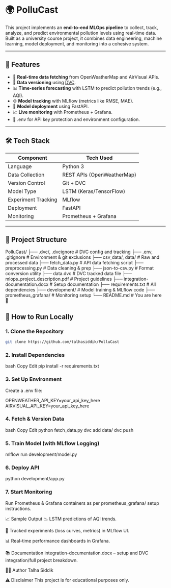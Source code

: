 # 🌍 PolluCast

This project implements an **end-to-end MLOps pipeline** to collect, track, analyze, and predict environmental pollution levels using real-time data. Built as a university course project, it combines data engineering, machine learning, model deployment, and monitoring into a cohesive system.

---

## 📌 Features

- 🔄 **Real-time data fetching** from OpenWeatherMap and AirVisual APIs.
- 🧊 **Data versioning** using [DVC](https://dvc.org/).
- 📊 **Time-series forecasting** with LSTM to predict pollution trends (e.g., AQI).
- ⚙️ **Model tracking** with MLflow (metrics like RMSE, MAE).
- 🚀 **Model deployment** using FastAPI.
- 📈 **Live monitoring** with Prometheus + Grafana.
- 🔐 .env for API key protection and environment configuration.

---

## 🛠 Tech Stack

| Component       | Tech Used                    |
|----------------|------------------------------|
| Language        | Python 3                     |
| Data Collection | REST APIs (OpenWeatherMap) |
| Version Control | Git + DVC                    |
| Model Type      | LSTM (Keras/TensorFlow)      |
| Experiment Tracking | MLflow                  |
| Deployment      | FastAPI                      |
| Monitoring      | Prometheus + Grafana         |

---

## 📂 Project Structure

PolluCast/ ├── .dvc/, .dvcignore # DVC config and tracking ├── .env, .gitignore # Environment & git exclusions ├── csv_data/, data/ # Raw and processed data ├── fetch_data.py # API data fetching script ├── preprocessing.py # Data cleaning & prep ├── json-to-csv.py # Format conversion utility ├── data.dvc # DVC tracked data file ├── mlops_project_description.pdf # Project guidelines ├── integration-documentation.docx # Setup documentation ├── requirements.txt # All dependencies ├── development/ # Model training & MLflow code ├── prometheus_grafana/ # Monitoring setup └── README.md # You are here 📖

## 🚀 How to Run Locally

### 1. Clone the Repository

```bash
git clone https://github.com/talhasiddik/PolluCast
```
### 2.  Install Dependencies
bash
Copy
Edit
pip install -r requirements.txt

### 3. Set Up Environment
Create a .env file:

OPENWEATHER_API_KEY=your_api_key_here
AIRVISUAL_API_KEY=your_api_key_here

### 4. Fetch & Version Data
bash
Copy
Edit
python fetch_data.py
dvc add data/
dvc push

### 5. Train Model (with MLflow Logging)
mlflow run development/model.py

### 6. Deploy API
python development/app.py

### 7. Start Monitoring
Run Prometheus & Grafana containers as per prometheus_grafana/ setup instructions.

📈 Sample Output
📉 LSTM predictions of AQI trends.

🧠 Tracked experiments (loss curves, metrics) in MLflow UI.

📊 Real-time performance dashboards in Grafana.

📚 Documentation
 integration-documentation.docx – setup and DVC integration/full project breakdown.


🙋‍♂️ Author
Talha Siddik

⚠️ Disclaimer
This project is for educational purposes only.

